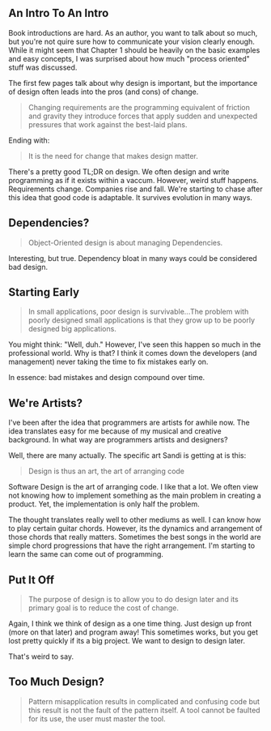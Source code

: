 ## An Intro To An Intro

Book introductions are hard. As an author, you want to talk about so much, but
you're not quire sure how to communicate your vision clearly enough. While it
might seem that Chapter 1 should be heavily on the basic examples and easy
concepts, I was surprised about how much "process oriented" stuff was discussed.

The first few pages talk about why design is important, but the importance of
design often leads into the pros (and cons) of change.

> Changing requirements are the programming equivalent of friction and gravity
> they introduce forces that apply sudden and unexpected pressures that work
> against the best-laid plans.

Ending with:

> It is the need for change that makes design matter.

There's a pretty good TL;DR on design. We often design and write programming
as if it exists within a vaccum. However, weird stuff happens. Requirements
change. Companies rise and fall. We're starting to chase after this idea that
good code is adaptable. It survives evolution in many ways.

## Dependencies?

> Object-Oriented design is about managing Dependencies.

Interesting, but true. Dependency bloat in many ways could be considered bad
design.

## Starting Early

> In small applications, poor design is survivable...The problem with poorly
> designed small applications is that they grow up to be poorly designed big
> applications.

You might think: "Well, duh." However, I've seen this happen so much in the
professional world. Why is that? I think it comes down the developers (and
management) never taking the time to fix mistakes early on.

In essence: bad mistakes and design compound over time.

## We're Artists?

I've been after the idea that programmers are artists for awhile now. The idea
translates easy for me because of my musical and creative background. In what
way are programmers artists and designers?

Well, there are many actually. The specific art Sandi is getting at is this:

> Design is thus an art, the art of arranging code

Software Design is the art of arranging code. I like that a lot. We often view
not knowing how to implement something as the main problem in creating a
product. Yet, the implementation is only half the problem.

The thought translates really well to other mediums as well. I can know how to
play certain guitar chords. However, its the dynamics and arrangement of those
chords that really matters. Sometimes the best songs in the world are simple
chord progressions that have the right arrangement. I'm starting to learn the
same can come out of programming.

## Put It Off

> The purpose of design is to allow you to do design later and its primary goal
> is to reduce the cost of change.

Again, I think we think of design as a one time thing. Just design up front
(more on that later) and program away! This sometimes works, but you get lost
pretty quickly if its a big project. We want to design to design later.

That's weird to say.

## Too Much Design?

> Pattern misapplication results in complicated and confusing code but this
> result is not the fault of the pattern itself. A tool cannot be faulted for
> its use, the user must master the tool. 

